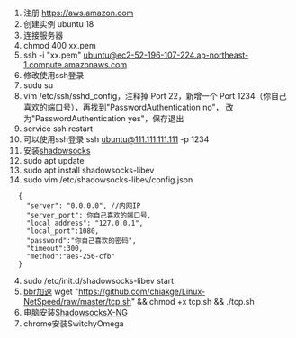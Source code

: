 ### 
1. 注册 https://aws.amazon.com
2. 创建实例 ubuntu 18
2. 连接服务器
  1. chmod 400 xx.pem
  2. ssh -i "xx.pem" ubuntu@ec2-52-196-107-224.ap-northeast-1.compute.amazonaws.com
3. 修改使用ssh登录 
  1. sudu su
  2. vim /etc/ssh/sshd_config，注释掉 Port 22，新增一个 Port 1234（你自己喜欢的端口号），再找到"PasswordAuthentication no"， 改为"PasswordAuthentication yes"，保存退出
  3. service ssh restart
  4. 可以使用ssh登录 ssh ubuntu@111.111.111.111 -p 1234
4. 安装[shadowsocks](https://github.com/shadowsocks/shadowsocks-libev#debian--ubuntu)
  1. sudo apt update
  2. sudo apt install shadowsocks-libev
  3. sudo vim /etc/shadowsocks-libev/config.json
  ```
    {
      "server": "0.0.0.0", //内网IP
      "server_port": 你自己喜欢的端口号,
      "local_address": "127.0.0.1",
      "local_port":1080,
      "password":"你自己喜欢的密码",
      "timeout":300,
      "method":"aes-256-cfb"
    }
  ```
  4. sudo /etc/init.d/shadowsocks-libev start
5. [bbr加速](http://freetribe.me/?p=546)
  wget "https://github.com/chiakge/Linux-NetSpeed/raw/master/tcp.sh" && chmod +x tcp.sh && ./tcp.sh
6. 电脑安装[ShadowsocksX-NG](https://github.com/shadowsocks/ShadowsocksX-NG/releases/)
7. chrome安装SwitchyOmega